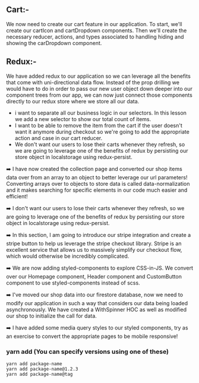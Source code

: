## Cart:-

We now need to create our cart feature in our application. To start, we'll create our cartIcon and cartDropdown components. Then we'll create the necessary reducer, actions, and types associated to handling hiding and showing the carDropdown component.

## Redux:-

We have added redux to our application so we can leverage all the benefits that come with uni-directional data flow. Instead of the prop drilling we would have to do in order to pass our new user object down deeper into our component trees from our app, we can now just connect those components directly to our redux store where we store all our data.

- i want to separate all our business logic in our selectors. In this lesson we add a new selector to show our total count of items.
- I want to be able to remove the item from the cart if the user doesn't want it anymore during checkout so we're going to add the appropriate action and case in our cart reducer.
- We don't want our users to lose their carts whenever they refresh, so we are going to leverage one of the benefits of redux by persisting our store object in localstorage using redux-persist.

➡️ I have now created the collection page and converted our shop items data over from an array to an object to better leverage our url parameters! Converting arrays       over to objects to store data is called data-normalization and it makes searching for specific elements in our code much easier and efficient!

➡️ I don't want our users to lose their carts whenever they refresh, so we are going to leverage one of the benefits of redux by persisting our store object in           localstorage using redux-persist.

➡️ In this section, I am going to introduce our stripe integration and create a stripe button to help us leverage the stripe checkout library. Stripe is an excellent service that allows us to massively simplify our checkout flow, which would otherwise be incredibly complicated.

➡️ We are now adding styled-components to explore CSS-in-JS. We convert over our Homepage component, Header component and CustomButton component to use styled-components instead of scss.

➡️ I've moved our shop data into our firestore database, now we need to modify our application in such a way that considers our data being loaded asynchronously. We have created a WithSpinner HOC as well as modified our shop to initialize the call for data.

➡️ I have added some media query styles to our styled components, try as an exercise to convert the appropriate pages to be mobile responsive!

### yarn add (You can specify versions using one of these)

```
yarn add package-name
yarn add package-name@1.2.3
yarn add package-name@tag

```

